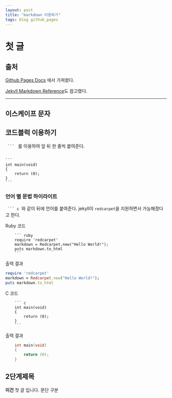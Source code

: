 ```yaml
---
layout: post
title: "markdown 이용하기"
tags: blog github_pages
---
```


# 첫 글

## 출처
[Github Pages Docs](https://docs.github.com/en/get-started/writing-on-github/getting-started-with-writing-and-formatting-on-github/basic-writing-and-formatting-syntax)
에서 가져왔다.

[Jekyll Markdown Reference](https://www.markdownguide.org/tools/jekyll/)도 참고했다.

---

## 이스케이프 문자



## 코드블럭 이용하기

<code> ``` </code> 를 이용하여 앞 뒤 한 줄씩 붙여준다.

<code>
```
int	main(void)
{
	return (0);
}
```
</code>

### 언어 별 문법 하이라이트
<code> ``` c </code>와 같이 뒤에 언어를 붙여준다. jekyll이 `redcarpet`을 지원하면서 가능해졌다고 한다.

Ruby 코드
```
	``` ruby
	require 'redcarpet'
	markdown = Redcarpet.new("Hello World!");
	puts markdown.to_html
	```
```
출력 결과
``` ruby
require 'redcarpet'
markdown = Redcarpet.new("Hello World!");
puts markdown.to_html
```

C 코드
```
	``` c
	int	main(void)
	{
		return (0);
	}
	```
```
출력 결과
```c
	int	main(void)
	{
		return (0);
	}
```

## 2단계제목

**이건** 첫 글 입니다. 
문단 구분
